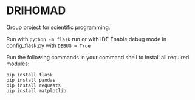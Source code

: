 # DRIHOMAD

Group project for scientific programming.

Run with `python -m flask` run or with IDE
Enable debug mode in config_flask.py with `DEBUG = True`

Run the following commands in your command shell to install all required modules:
```
pip install flask
pip install pandas
pip install requests
pip install matplotlib
```